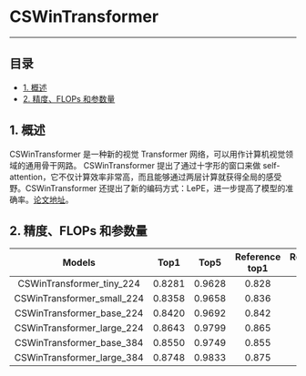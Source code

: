 # CSWinTransformer
---
## 目录

* [1. 概述](#1)
* [2. 精度、FLOPs 和参数量](#2)

<a name='1'></a>

## 1. 概述
CSWinTransformer 是一种新的视觉 Transformer 网络，可以用作计算机视觉领域的通用骨干网路。 CSWinTransformer 提出了通过十字形的窗口来做 self-attention，它不仅计算效率非常高，而且能够通过两层计算就获得全局的感受野。CSWinTransformer 还提出了新的编码方式：LePE，进一步提高了模型的准确率。[论文地址](https://arxiv.org/abs/2107.00652)。

<a name='2'></a>

## 2. 精度、FLOPs 和参数量

| Models           | Top1 | Top5 | Reference<br>top1 | Reference<br>top5 | FLOPs<br>(G) | Params<br>(M) |
|:--:|:--:|:--:|:--:|:--:|:--:|:--:|
| CSWinTransformer_tiny_224    | 0.8281 | 0.9628 | 0.828 | - | 4.1  | 22   |
| CSWinTransformer_small_224   | 0.8358 | 0.9658 | 0.836 | - | 6.4  | 35   |
| CSWinTransformer_base_224    | 0.8420 | 0.9692 | 0.842 | - | 14.3 | 77   |
| CSWinTransformer_large_224   | 0.8643 | 0.9799 | 0.865 | - | 32.2 | 173.3   |
| CSWinTransformer_base_384   | 0.8550 | 0.9749 | 0.855 | - | 42.2 | 77   |
| CSWinTransformer_large_384   | 0.8748 | 0.9833 | 0.875 | - | 94.7 | 173.3   |
